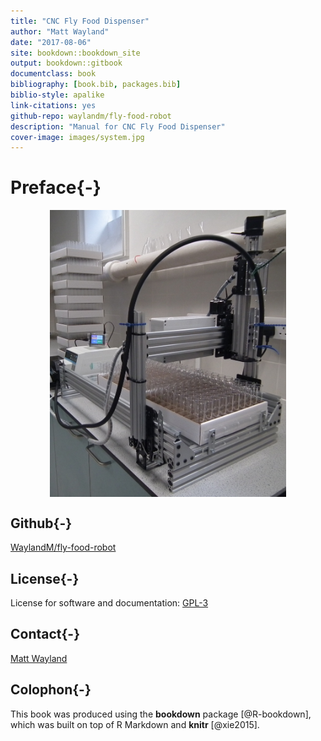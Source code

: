 ```yaml
--- 
title: "CNC Fly Food Dispenser"
author: "Matt Wayland"
date: "2017-08-06"
site: bookdown::bookdown_site
output: bookdown::gitbook
documentclass: book
bibliography: [book.bib, packages.bib]
biblio-style: apalike
link-citations: yes
github-repo: waylandm/fly-food-robot
description: "Manual for CNC Fly Food Dispenser"
cover-image: images/system.jpg
---
```



# Preface{-}

<img src="images/system.jpg" width="75%" style="display: block; margin: auto;" />

<!---, fig.cap="Robot"--->


<!---Figure \@ref(fig:system)--->



## Github{-}
[WaylandM/fly-food-robot](https://github.com/WaylandM/fly-food-robot)

## License{-}
License for software and documentation:
[GPL-3](https://www.gnu.org/licenses/gpl-3.0.en.html)

## Contact{-}
<a href="mailto:mw283@cam.ac.uk">Matt Wayland</a>


## Colophon{-}

This book was produced using the **bookdown** package [@R-bookdown], which was built on top of R Markdown and **knitr** [@xie2015].
